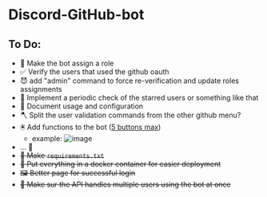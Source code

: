 # Discord-GitHub-bot

## To Do:
- 🫵 Make the bot assign a role
- ✅ Verify the users that used the github oauth
- 😈 add "admin" command to force re-verification and update roles assignments
- 🔎 Implement a periodic check of the starred users or something like that
- 📝 Document usage and configuration
- 🪓 Split the user validation commands from the other github menu?
- 🖲️ Add functions to the bot (<ins>5 buttons max</ins>)
  - example:
  ![image](https://github.com/fuegovic/Discord-GH-bot/assets/32828263/86b90c99-48f4-4c13-9b96-df552b9b9466)
- ... 👀
- ~~📃 Make `requirements.txt`~~
- ~~🐋 Put everything in a docker container for easier deployment~~
- ~~🖼️ Better page for successful login~~
- ~~🤔 Make sur the API handles multiple users using the bot at once~~